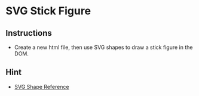 # SVG Stick Figure

## Instructions

* Create a new html file, then use SVG shapes to draw a stick figure in the DOM.

## Hint

* [SVG Shape Reference](https://developer.mozilla.org/en-US/docs/Web/SVG/Tutorial/Basic_Shapes)
